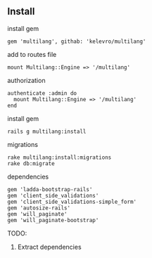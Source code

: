## Install

install gem
```
gem 'multilang', githab: 'kelevro/multilang'
```

add to routes file
```
mount Multilang::Engine => '/multilang'
```

authorization
```
authenticate :admin do
  mount Multilang::Engine => '/multilang'
end
```

install gem
```
rails g multilang:install
```

migrations
```
rake multilang:install:migrations
rake db:migrate
```

dependencies
```
gem 'ladda-bootstrap-rails'
gem 'client_side_validations'
gem 'client_side_validations-simple_form'
gem 'autosize-rails'
gem 'will_paginate'
gem 'will_paginate-bootstrap'
```

TODO:
  1. Extract dependencies

